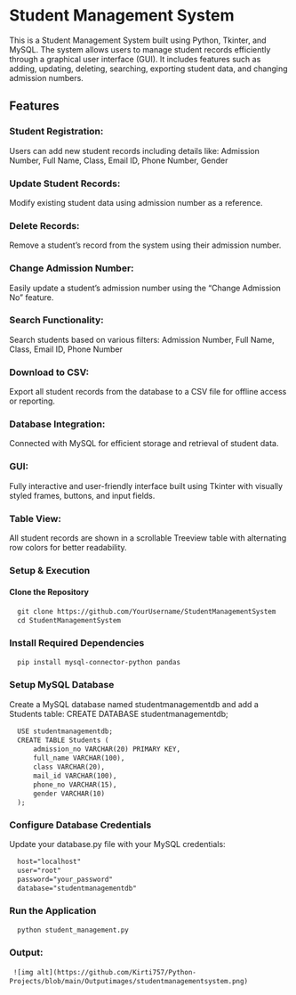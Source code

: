# Student Management System
This is a Student Management System built using Python, Tkinter, and MySQL. The system allows users to manage student records efficiently through a graphical user interface (GUI). It includes features such as adding, updating, deleting, searching, exporting student data, and changing admission numbers.

## Features
### Student Registration:
Users can add new student records including details like:
Admission Number, Full Name, Class, Email ID, Phone Number, Gender

### Update Student Records:
Modify existing student data using admission number as a reference.

### Delete Records:
Remove a student’s record from the system using their admission number.

### Change Admission Number:
Easily update a student’s admission number using the “Change Admission No” feature.

### Search Functionality:
Search students based on various filters:
Admission Number, Full Name, Class, Email ID, Phone Number

### Download to CSV:
Export all student records from the database to a CSV file for offline access or reporting.

### Database Integration:
Connected with MySQL for efficient storage and retrieval of student data.

### GUI:
Fully interactive and user-friendly interface built using Tkinter with visually styled frames, buttons, and input fields.

### Table View:
All student records are shown in a scrollable Treeview table with alternating row colors for better readability.
 
### Setup & Execution
#### Clone the Repository
      git clone https://github.com/YourUsername/StudentManagementSystem
      cd StudentManagementSystem
      
### Install Required Dependencies
      pip install mysql-connector-python pandas

### Setup MySQL Database
Create a MySQL database named studentmanagementdb and add a Students table:
      CREATE DATABASE studentmanagementdb;
      
      USE studentmanagementdb;
      CREATE TABLE Students (
          admission_no VARCHAR(20) PRIMARY KEY,
          full_name VARCHAR(100),
          class VARCHAR(20),
          mail_id VARCHAR(100),
          phone_no VARCHAR(15),
          gender VARCHAR(10)
      );
### Configure Database Credentials
Update your database.py file with your MySQL credentials:
  
      host="localhost"
      user="root"
      password="your_password"
      database="studentmanagementdb"

### Run the Application

      python student_management.py
### Output:

     ![img alt](https://github.com/Kirti757/Python-Projects/blob/main/Outputimages/studentmanagementsystem.png)
